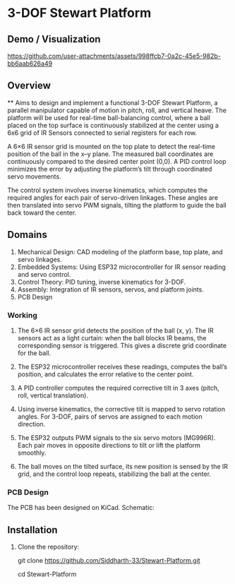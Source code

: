 # 3-DOF Stewart Platform

##  Demo / Visualization

https://github.com/user-attachments/assets/998ffcb7-0a2c-45e5-982b-bb6aab626a49

##  Overview
** Aims to design and implement a functional 3-DOF Stewart Platform, a parallel manipulator capable of motion in pitch, roll, and vertical heave. The platform will be used for real-time ball-balancing control, where a ball placed on the top surface is continuously stabilized at the center using a 6x6 grid of IR Sensors connected to serial registers for each row.

A 6×6 IR sensor grid is mounted on the top plate to detect the real-time position of the ball in the x–y plane. The measured ball coordinates are continuously compared to the desired center point (0,0). A PID control loop minimizes the error by adjusting the platform’s tilt through coordinated servo movements.

The control system involves inverse kinematics, which computes the required angles for each pair of servo-driven linkages. These angles are then translated into servo PWM signals, tilting the platform to guide the ball back toward the center.

## Domains
1. Mechanical Design: CAD modeling of the platform base, top plate, and servo linkages.
2. Embedded Systems: Using ESP32 microcontroller for IR sensor reading and servo control.
3. Control Theory: PID tuning, inverse kinematics for 3-DOF.
4. Assembly: Integration of IR sensors, servos, and platform joints.
5. PCB Design


### Working 
1. The 6×6 IR sensor grid detects the position of the ball (x, y). The IR sensors act as a light curtain: when the ball blocks IR beams, the corresponding sensor is triggered. This gives a discrete grid coordinate for the ball.

2. The ESP32 microcontroller receives these readings, computes the ball’s position, and calculates the error relative to the center point.
3. A PID controller computes the required corrective tilt in 3 axes (pitch, roll, vertical translation).
4. Using inverse kinematics, the corrective tilt is mapped to servo rotation angles. For 3-DOF, pairs of servos are assigned to each motion direction.
5. The ESP32 outputs PWM signals to the six servo motors (MG996R). Each pair moves in opposite directions to tilt or lift the platform smoothly.
6. The ball moves on the tilted surface, its new position is sensed by the IR grid, and the control loop repeats, stabilizing the ball at the center.


### PCB Design
The PCB has been designed on KiCad. Schematic:



## Installation
1. Clone the repository:
   
   git clone https://github.com/Siddharth-33/Stewart-Platform.git
   
   cd Stewart-Platform
